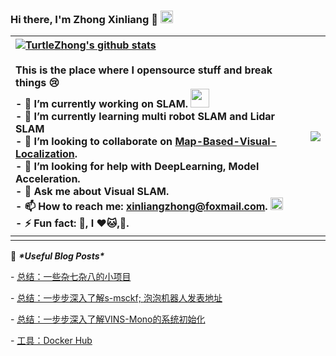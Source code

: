 ### Hi there, I'm Zhong Xinliang 👋 <img src="https://media.giphy.com/media/DUO76cKAFAObu/giphy.gif" height="20">


| [![TurtleZhong's github stats](https://github-readme-stats.vercel.app/api?username=TurtleZhong&count_private=true&show_icons=true&theme=default)](www.xinliang-zhong.vip) <br/><br/>This is the place where I opensource stuff and break things 😢<br/>- 🔭 I’m currently working on SLAM. <img src="https://media.giphy.com/media/WUlplcMpOCEmTGBtBW/giphy.gif" width="30"><br/>- 🌱 I’m currently learning multi robot SLAM and Lidar SLAM<br/>- 👯 I’m looking to collaborate on [Map-Based-Visual-Localization](https://github.com/TurtleZhong/Map-based-Visual-Localization).<br/>- 🤔 I’m looking for help with DeepLearning, Model Acceleration.<br/>- 💬 Ask me about Visual SLAM.<br/>- 📫 How to reach me: xinliangzhong@foxmail.com. <img src="https://media.giphy.com/media/WrlVBo6lEJEVA8EJOs/giphy.gif" height="20"><br/>- ⚡ Fun fact: 🏃, I ❤️🐱,🐶. | <img src="https://timgsa.baidu.com/timg?image&quality=80&size=b9999_10000&sec=1599119144891&di=dc7a53704b787ff6e1a8d5cab19d523a&imgtype=0&src=http%3A%2F%2Fimg.yxad.cn%2Fimages%2F20180815%2F571fbd73942f4575bbbee91600f5b67e.gif"> |
| :----------------------------------------------------------- | :-------------------: |
|                                                              |                       |

📕 ***\*Useful Blog Posts\****

\- [总结：一些杂七杂八的小项目](https://github.com/TurtleZhong/Projects-Summary)

\- [总结：一步步深入了解s-msckf; ](http://www.xinliang-zhong.vip/msckf_notes/) [泡泡机器人发表地址](https://www.sohu.com/a/271224863_715754)

\- [总结：一步步深入了解VINS-Mono的系统初始化](http://www.xinliang-zhong.vip/vins_notes/)

\- [工具：Docker Hub](https://hub.docker.com/r/xinliangzhong/1604-tf1.2cc-cuda9.0-cudnn7.0-ros)